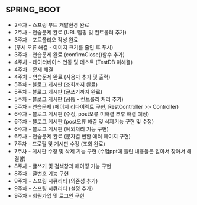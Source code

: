 ## SPRING_BOOT

- 2주차 - 스프링 부트 개발환경 완료
- 2주차 - 연습문제 완료 (URL 맵핑 및 컨트롤러 추가)
- 3주차 - 포트폴리오 작성 완료
- (푸시 오류 해결 - 이미지 크기를 줄인 후 푸시)
- 3주차 - 연습문제 완료 (confirmClose()함수 추가)
- 4주차 - 데이터베이스 연동 및 테스트 (TestDB 미해결)
- 4주차 - 문제 해결
- 4주차 - 연습문제 완료 (사용자 추가 및 출력)
- 5주차 - 블로그 게시판 (조회까지 완료)
- 5주차 - 블로그 게시판 (글쓰기까지 완료)
- 5주차 - 블로그 게시판 (공통 - 컨트롤러 처리 추가)
- 5주차 - 연습문제 (페이지 리다이렉트 구현, RestController >> Controller)
- 6주차 - 블로그 게시판 (수정, post오류 미해결 추후 해결 예정)
- 6주차 - 블로그 게시판 (post오류 해결 및 삭제기능 구현 및 수정)
- 6주차 - 블로그 게시판 (예외처리 기능 구현)
- 6주차 - 연습문제 완료 (문자열 변환 에러 페이지 구현)
- 7주차 - 프로필 및 게시판 수정 (조회 완료)
- 7주차 - 게시판 수정 및 삭제 기능 구현 (수업ppt에 틀린 내용들은 알아서 찾아서 해결함)
- 8주차 - 글쓰기 및 검색창과 페이징 기능 구현
- 8주차 - 글번호 기능 구현
- 9주차 - 스프링 시큐리티 (의존성 추가)
- 9주차 - 스프링 시큐리티 (설정 추가)
- 9주차 - 회원가입 및 로그인 구현